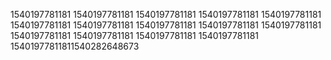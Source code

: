 1540197781181
1540197781181
1540197781181
1540197781181
1540197781181
1540197781181
1540197781181
1540197781181
1540197781181
1540197781181
1540197781181
1540197781181
1540197781181
1540197781181
15401977811811540282648673